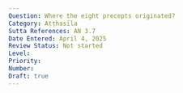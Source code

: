 ```yaml
---
Question: Where the eight precepts originated?
Category: Aṭṭhasīla
Sutta References: AN 3.7
Date Entered: April 4, 2025
Review Status: Not started
Level: 
Priority: 
Number: 
Draft: true
---
```

